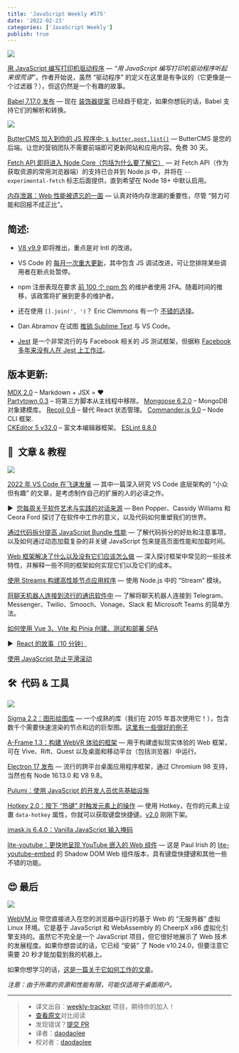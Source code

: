 ```yaml
---
title: 'JavaScript Weekly #575'
date: '2022-02-23'
categories: ['JavaScript Weekly']
publish: true
---
```


![](https://res.cloudinary.com/cpress/image/upload/w_1280,e_sharpen:60/g6siflolg6cl3gdzxkdm.jpg)

<!--以上是预览信息，图片一张或限制百字左右，前者优先，全文请使用二级及以下标题-->
<!-- more -->

[用 JavaScript 编写打印机驱动程序](https://javascriptweekly.com/link/119451/web "kubesail.com") — *“用 JavaScript 编写打印机驱动程序听起来很荒谬”*，作者开始说，虽然 “驱动程序” 的定义在这里是有争议的（它更像是一个过滤器？），但这仍然是一个有趣的故事。

[Babel 7.17.0 发布](https://javascriptweekly.com/link/119431/web "babeljs.io") — 现在 [装饰器提案](https://javascriptweekly.com/link/119432/web) 已经趋于稳定，如果你想玩的话，Babel 支持它们的解析和转换。

![](https://copm.s3.amazonaws.com/79ea00da.png)

[ButterCMS 加入到你的 JS 程序中:  `$ butter.post.list()`](https://javascriptweekly.com/link/119470/web "buttercms.com") — ButterCMS 是您的后端。让您的营销团队不需要前端即可更新网站和应用内容。免费 30 天。

[Fetch API 即将进入 Node Core（包括为什么要了解它）](https://javascriptweekly.com/link/119426/web "fusebit.io") — 对 Fetch API（作为获取资源的常用浏览器端）的支持已合并到 Node.js 中，并将在 `--experimental-fetch` 标志后面提供，直到希望在 Node 18+ 中默认启用。

[内存泄漏：Web 性能被遗忘的一面](https://javascriptweekly.com/link/119430/web "nolanlawson.com") — 认真对待内存泄漏的重要性，尽管 “努力可能和回报不成正比”。

## **简述:**

*   [V8 v9.9](https://javascriptweekly.com/link/119433/web) 即将推出，重点是对 Intl 的改进。
    
*   VS Code 的 [每月一次重大更新](https://javascriptweekly.com/link/119434/web)，其中包含 JS 调试改进，可让您排除某些调用者在断点处暂停。
    
*   npm 注册表现在要求 [前 100 个 npm 包](https://javascriptweekly.com/link/119435/web) 的维护者使用 2FA。随着时间的推移，该政策将扩展到更多的维护者。
    
*   还在使用 `[].join(', ')`？ Eric Clemmons 有一个 [不错的选择](https://javascriptweekly.com/link/119436/web)。
    
*   Dan Abramov 在试图 [推销 Sublime Text](https://javascriptweekly.com/link/119437/web) 与 VS Code。
    
*   [Jest](https://javascriptweekly.com/link/119438/web) 是一个非常流行的与 Facebook 相关的 JS 测试框架，但据称 [Facebook 多年来没有人在 Jest 上工作过](https://javascriptweekly.com/link/119439/web)。
    

## **版本更新:**

[MDX 2.0](https://javascriptweekly.com/link/119440/web) – Markdown + JSX = ❤️  
[Partytown 0.3](https://javascriptweekly.com/link/119441/web) – 将第三方脚本从主线程中移除。
[Mongoose 6.2.0](https://javascriptweekly.com/link/119442/web) – MongoDB 对象建模库。
[Recoil 0.6](https://javascriptweekly.com/link/119443/web) – 替代 React 状态管理。 
[Commander.js 9.0](https://javascriptweekly.com/link/119444/web) – Node CLI 框架.  
[CKEditor 5 v32.0](https://javascriptweekly.com/link/119445/web) – 富文本编辑器框架。
[ESLint 8.8.0](https://javascriptweekly.com/link/119446/web)

## 📒  文章 & 教程

![](https://res.cloudinary.com/cpress/image/upload/w_1280,e_sharpen:60/p4itcrffmsgkrlhxkgnu.jpg)

[2022 年 VS Code 在飞速发展](https://javascriptweekly.com/link/119454/web "jason-williams.co.uk") — 其中一篇深入研究 VS Code 底层架构的 “小众但有趣” 的文章，是考虑制作自己的扩展的人的必读之作。

▶  [您每周关于软件艺术与实践的对话来源](https://javascriptweekly.com/link/119453/web "stackoverflow.blog") — Ben Popper、Cassidy Williams 和 Ceora Ford 探讨了在软件中工作的意义，以及代码如何重塑我们的世界。

[通过代码拆分提高 JavaScript Bundle 性能](https://javascriptweekly.com/link/119452/web "www.smashingmagazine.com") — 了解代码拆分的好处和注意事项，以及如何通过动态加载复杂的非关键 JavaScript 包来提高页面性能和加载时间。

[Web 框架解决了什么以及没有它们应该怎么做](https://javascriptweekly.com/link/119455/web "www.smashingmagazine.com") — 深入探讨框架中常见的一些技术特性，并解释一些不同的框架如何实现它们以及它们的成本。

[使用 Streams 构建高性能节点应用程序](https://javascriptweekly.com/link/119457/web "blog.appsignal.com") — 使用 Node.js 中的 “Stream” 模块。

[将聊天机器人连接到流行的通讯软件中](https://javascriptweekly.com/link/119456/web "bit.ly") — 了解将聊天机器人连接到 Telegram、Messenger、Twilio、Smooch、Vonage、Slack 和 Microsoft Teams 的简单方法。

[如何使用 Vue 3、Vite 和 Pinia 创建、测试和部署 SPA](https://javascriptweekly.com/link/119473/web)  

▶  [React 的故事（10 分钟）](https://javascriptweekly.com/link/119458/web)  

[使用 JavaScript 防止平滑滚动](https://javascriptweekly.com/link/119471/web)  

## 🛠  代码 & 工具

![](https://res.cloudinary.com/cpress/image/upload/w_1280,e_sharpen:60/z1ltybyxbqnxaswmnjkt.jpg)

[Sigma 2.2：图形绘图库](https://javascriptweekly.com/link/119459/web "sigmajs.org") — 一个成熟的库（我们在 2015 年首次使用它！），包含数千个需要快速渲染的节点和边的巨型图。[这里有一些很好的例子](https://javascriptweekly.com/link/119460/web)

[A-Frame 1.3：构建 WebVR 体验的框架](https://javascriptweekly.com/link/119461/web "aframe.io") — 用于构建虚拟现实体验的 Web 框架，可在 Vive、Rift、Quest 以及桌面和移动平台（包括浏览器）中运行。

[Electron 17 发布](https://javascriptweekly.com/link/119462/web "www.electronjs.org") — 流行的跨平台桌面应用程序框架，通过 Chromium 98 支持，当然也有 Node 16.13.0 和 V8 9.8。

[Pulumi：使用 JavaScript 的开发人员优先基础设施](https://javascriptweekly.com/link/119463/web "www.pulumi.com")

[Hotkey 2.0：按下 “热键” 时触发元素上的操作](https://javascriptweekly.com/link/119464/web "github.com") — 使用 Hotkey，在你的元素上设置 `data-hotkey` 属性，你就可以获取键盘快捷键。[v2.0](https://javascriptweekly.com/link/119465/web) 刚刚下架。

[imask.js 6.4.0：Vanilla JavaScript 输入掩码](https://javascriptweekly.com/link/119466/web "imask.js.org")

[lite-youtube：更快地呈现 YouTube 嵌入的 Web 组件](https://javascriptweekly.com/link/119467/web "github.com") — 这是 Paul Irish 的 [lite-youtube-embed](https://javascriptweekly.com/link/119468/web) 的 Shadow DOM Web 组件版本，具有键盘快捷键和其他一些不错的功能。

## 😍 最后

![](https://res.cloudinary.com/cpress/image/upload/w_1280,e_sharpen:60/zirn5nesrjne6sa7lgqh.jpg)

[WebVM.io](https://javascriptweekly.com/link/119474/web) 带您直接进入在您的浏览器中运行的基于 Web 的 “无服务器” 虚拟 Linux 环境。它是基于 JavaScript 和 WebAssembly 的 CheerpX x86 虚拟化引擎支持的。虽然它不完全是一个 JavaScript 项目，但它很好地展示了 Web 技术的发展程度。如果你想尝试的话，它已经 “安装” 了 Node v10.24.0，但要注意它需要 20 秒才能加载到我的机器上。

如果你想学习的话，[这是一篇关于它如何工作的文章](https://javascriptweekly.com/link/119476/web)。

*注意：由于所需的资源和性能有限，可能仅适用于桌面用户。*

---
> * 译文出自：[weekly-tracker](https://github.com/FEDarling/weekly-tracker) 项目，期待你的加入！
> * [查看原文](https://javascriptweekly.com/issues/575)对比阅读
> * 发现错误？[提交 PR](https://github.com/FEDarling/weekly-tracker/blob/main/weeklys/javascript_weekly/575)
> * 译者：[daodaolee](https://github.com/daodaolee)
> * 校对者：[daodaolee](https://github.com/daodaolee)
